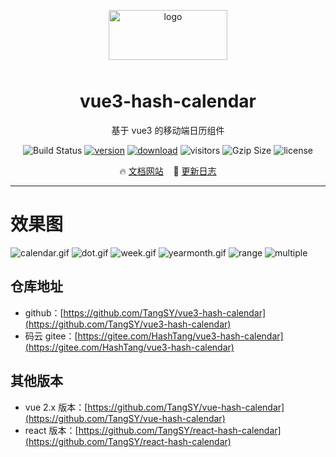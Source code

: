 <p align="center">
    <img alt="logo" src="https://www.hxkj.vip/calendar/public/logo.png" width="190" height="80" style="margin-bottom: 10px;">
</p>

<h1 align="center">vue3-hash-calendar</h1>

<p align="center">基于 vue3 的移动端日历组件</p>

<p align="center">
    <img src="https://travis-ci.com/TangSY/vue-hash-calendar.svg?branch=master&from=hxkj&style=flat-square" alt="Build Status" />
    <a href="https://www.npmjs.com/package/vue3-hash-calendar"><img src="https://img.shields.io/npm/v/vue3-hash-calendar.svg?from=hxkj&style=flat-square" alt="version" /></a>
    <a href="https://www.npmjs.com/package/vue3-hash-calendar"><img src="https://img.shields.io/npm/dt/vue3-hash-calendar.svg?from=hxkj&style=flat-square" alt="download" /></a>
    <img src="https://visitor-badge.glitch.me/badge?page_id=vue3-hash-calendar&style=flat-square" alt="visitors" />
    <img src="https://img.badgesize.io/https://unpkg.com/vue3-hash-calendar@1/lib/vue3-hash-calendar.min.js?compression=gzip&style=flat-square&label=gzip%20size&color=#4fc08d" alt="Gzip Size" />
    <img src="https://img.shields.io/badge/license-MIT-blue.svg?from=hxkj&style=flat-square" alt="license" />
</p>

<p align="center">
  🔥 <a href="https://hxkj.vip/calendar">文档网站</a>
  &nbsp;&nbsp;
  🌈 <a href="https://github.com/TangSY/vue3-hash-calendar/blob/main/docs/changelog.md">更新日志</a>
</p>

---

# 效果图

![calendar.gif](https://www.hxkj.vip/demo/calendar/calendar.gif?from=hxkj)
![dot.gif](https://www.hxkj.vip/demo/calendar/dot.gif?from=hxkj)
![week.gif](https://www.hxkj.vip/demo/calendar/week.gif?from=hxkj)
![yearmonth.gif](https://www.hxkj.vip/demo/calendar/yearmonth.gif?from=hxkj)
![range](https://www.hxkj.vip/calendar/public/range.jpg?from=hxkj)
![multiple](https://www.hxkj.vip/calendar/public/multiple.jpg?from=hxkj)

## 仓库地址

- github：[https://github.com/TangSY/vue3-hash-calendar](https://github.com/TangSY/vue3-hash-calendar)
- 码云 gitee：[https://gitee.com/HashTang/vue3-hash-calendar](https://gitee.com/HashTang/vue3-hash-calendar)

## 其他版本

- vue 2.x 版本：[https://github.com/TangSY/vue-hash-calendar](https://github.com/TangSY/vue-hash-calendar)
- react 版本：[https://github.com/TangSY/react-hash-calendar](https://github.com/TangSY/react-hash-calendar)
